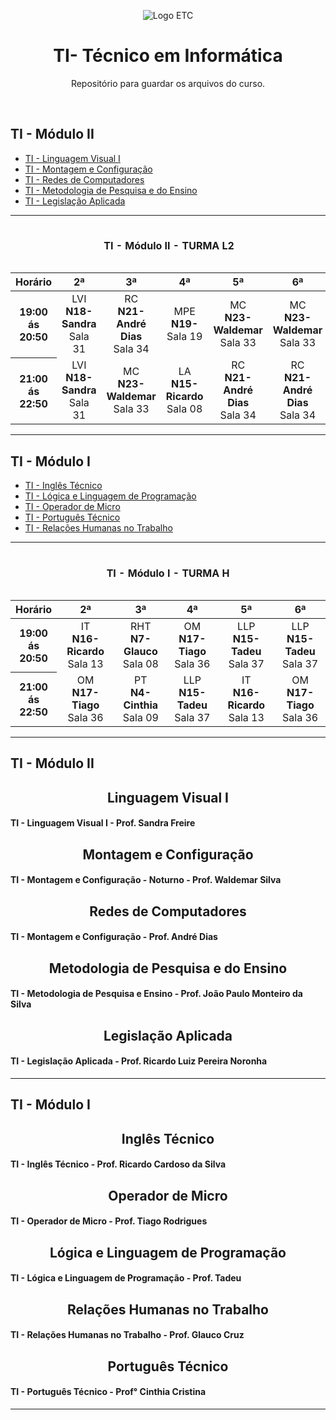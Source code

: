 <div>

<p align="center">
  <img id="home" src="https://assets-juca.netlify.app/etc-logo.png" alt="Logo ETC">
</p>

<h1 align="center">TI- Técnico em Informática</h1>

<p align="center">
Repositório para guardar os arquivos do curso.
</p>
</div>
<br>

## TI - Módulo II

<div>

* [TI - Linguagem Visual I](/lv1/)
* [TI - Montagem e Configuração](/mc/)
* [TI - Redes de Computadores](/rc/)
* [TI - Metodologia de Pesquisa e do Ensino](/mpe/)
* [TI - Legislação Aplicada](/la/)

<hr>

<table align="center">
  <caption><h4 align="center">TI - Módulo II - TURMA L2</h4></caption>
  <thead>
    <tr>
      <th>Horário</th>
      <th>2ª</th>
      <th>3ª</th>
      <th>4ª</th>
      <th>5ª</th>
      <th>6ª</th>
    </tr>
  </thead>
  <tbody>
    <tr>
      <th scope="row">19:00 <br>ás<br>20:50</th>
        <td align="center">LVI<br><b>N18- Sandra</b><br>Sala 31</td>
        <td align="center">RC<br><b>N21- André Dias</b><br>Sala 34</td>
        <td align="center">MPE<br><b>N19- </b><br>Sala 19</td>
        <td align="center">MC<br><b>N23- Waldemar</b><br>Sala 33</td>
        <td align="center">MC<br><b>N23- Waldemar</b><br>Sala 33</td>
    </tr>
    <tr>
       <th scope="row">21:00 <br>ás<br>22:50</th>
        <td align="center">LVI<br><b>N18- Sandra</b><br>Sala 31</td>
        <td align="center">MC<br><b>N23- Waldemar</b><br>Sala 33</td>
        <td align="center">LA<br><b>N15- Ricardo</b><br>Sala 08</td>
        <td align="center">RC<br><b>N21- André Dias</b><br>Sala 34</td>
        <td align="center">RC<br><b>N21- André Dias</b><br>Sala 34</td>
    </tr>
  </tbody>
</table>
<hr>

<div/>

## TI - Módulo I

<div>

* [TI - Inglês Técnico](/it/)
* [TI - Lógica e Linguagem de Programação](/llp/)
* [TI - Operador de Micro](/om/)
* [TI - Português Técnico](/pt/)
* [TI - Relações Humanas no Trabalho](/rht/)

<hr>

<table align="center">
  <caption><h4 align="center">TI - Módulo I - TURMA H</h4></caption>
  <thead>
    <tr>
      <th>Horário</th>
      <th>2ª</th>
      <th>3ª</th>
      <th>4ª</th>
      <th>5ª</th>
      <th>6ª</th>
    </tr>
  </thead>
  <tbody>
    <tr>
      <th scope="row">19:00 <br>ás<br>20:50</th>
        <td align="center">IT<br><b>N16- Ricardo</b><br>Sala 13</td>
        <td align="center">RHT<br><b>N7- Glauco</b><br>Sala 08</td>
        <td align="center">OM<br><b>N17- Tiago</b><br>Sala 36</td>
        <td align="center">LLP<br><b>N15- Tadeu</b><br>Sala 37</td>
        <td align="center">LLP<br><b>N15- Tadeu</b><br>Sala 37</td>
    </tr>
    <tr>
       <th scope="row">21:00 <br>ás<br>22:50</th>
        <td align="center">OM<br><b>N17- Tiago</b><br>Sala 36</td>
        <td align="center">PT<br><b>N4- Cinthia</b><br>Sala 09</td>
        <td align="center">LLP<br><b>N15- Tadeu</b><br>Sala 37</td>
        <td align="center">IT<br><b>N16- Ricardo</b><br>Sala 13</td>
        <td align="center">OM<br><b>N17- Tiago</b><br>Sala 36</td>
    </tr>
  </tbody>
</table>
<hr>

</div>

## TI - Módulo II

<div>

<!-- 
TI - Linguagem Visual I
TI - Montagem e Configuração
TI - Redes de Computadores
TI - Metodologia de Pesquisa e do Ensino
TI - Legislação Aplicada
-->
<h2 align="center">Linguagem Visual I</h2>
<h4>TI - Linguagem Visual I - Prof. Sandra Freire</h4>
<h2 align="center">Montagem e Configuração</h2>
<h4>TI - Montagem e Configuração - Noturno - Prof. Waldemar Silva</h4>
<h2 align="center">Redes de Computadores</h2>
<h4>TI - Montagem e Configuração - Prof. André Dias</h4>
<h2 align="center">Metodologia de Pesquisa e do Ensino</h2>
<h4>TI - Metodologia de Pesquisa e Ensino - Prof. João Paulo Monteiro da Silva</h4>
<h2 align="center">Legislação Aplicada</h2>
<h4>TI - Legislação Aplicada - Prof. Ricardo Luiz Pereira Noronha</h4>
</div>
<hr>

## TI - Módulo I

<div>
<h2 align="center">Inglês Técnico</h2>
<h4>TI - Inglês Técnico - Prof. Ricardo Cardoso da Silva</h4>
<h2 align="center">Operador de Micro</h2>
<h4>TI - Operador de Micro - Prof. Tiago Rodrigues</h4>
<h2 align="center">Lógica e Linguagem de Programação</h2>
<h4>TI - Lógica e Linguagem de Programação - Prof. Tadeu</h4>
<h2 align="center">Relações Humanas no Trabalho</h2>
<h4>TI - Relações Humanas no Trabalho - Prof. Glauco Cruz</h4>
<h2 align="center">Português Técnico</h2>
<h4>TI - Português Técnico - Prof° Cinthia Cristina</h4>
</div>
<hr>
 
